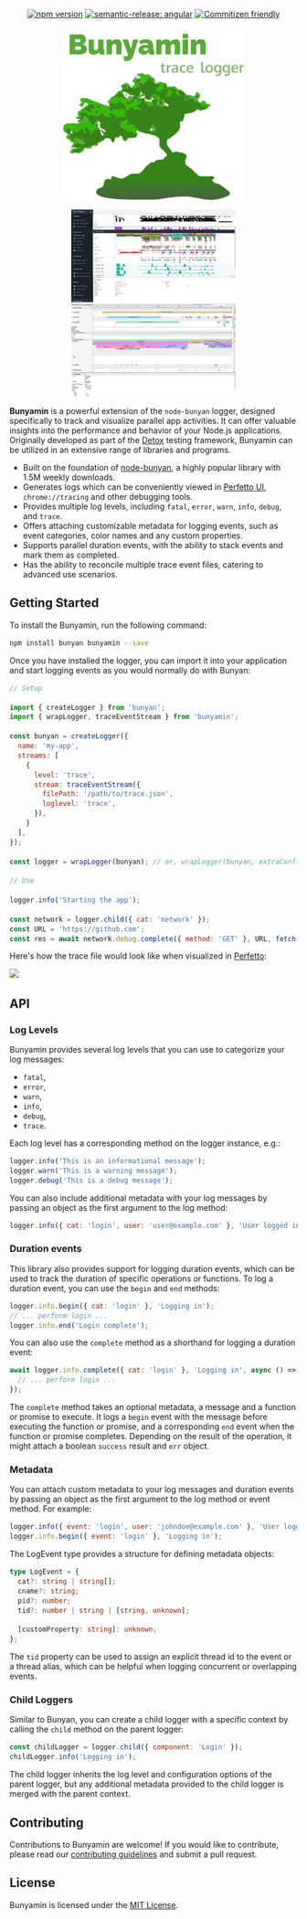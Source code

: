 <p align="center">
  <a href="https://badge.fury.io/js/bunyamin"><img src="https://badge.fury.io/js/bunyamin.svg" alt="npm version"></a>
  <a href="https://github.com/semantic-release/semantic-release"><img src="https://img.shields.io/badge/semantic--release-angular-e10079?logo=semantic-release" alt="semantic-release: angular"></a>
  <a href="http://commitizen.github.io/cz-cli/"><img src="https://img.shields.io/badge/commitizen-friendly-brightgreen.svg" alt="Commitizen friendly"></a>
</p>

<p align="center">
  <img src="https://raw.githubusercontent.com/wix-incubator/bunyamin/master/docs/images/bunyamin.png" width="317">
</p>

<p align="center">
  <kbd>
    <img alt="ui.perfetto.dev example screenshot" src="https://raw.githubusercontent.com/wix-incubator/bunyamin/master/docs/images/perfetto-ui.png" height="162px" />
  </kbd>
  <kbd>
    <img alt="chrome://tracing example screenshot" src="https://raw.githubusercontent.com/wix-incubator/bunyamin/master/docs/images/chrome-trace.png" height="162px" />
  </kbd>
</p>

**Bunyamin** is a powerful extension of the `node-bunyan` logger, designed specifically to track and visualize parallel app activities. It can offer valuable insights into the performance and behavior of your Node.js applications. Originally developed as part of the [Detox](https://wix.github.io/Detox/) testing framework, Bunyamin can be utilized in an extensive range of libraries and programs.

- Built on the foundation of [node-bunyan](https://github.com/trentm/node-bunyan), a highly popular library with 1.5M weekly downloads.
- Generates logs which can be conveniently viewed in [Perfetto UI](https://ui.perfetto.dev), `chrome://tracing` and other debugging tools.
- Provides multiple log levels, including `fatal`, `error`, `warn`, `info`, `debug`, and `trace`.
- Offers attaching customizable metadata for logging events, such as event categories, color names and any custom properties.
- Supports parallel duration events, with the ability to stack events and mark them as completed.
- Has the ability to reconcile multiple trace event files, catering to advanced use scenarios.

## Getting Started

To install the Bunyamin, run the following command:

```sh
npm install bunyan bunyamin --save
```

Once you have installed the logger, you can import it into your application and start logging events as you would
normally do with Bunyan:

```js
// Setup

import { createLogger } from 'bunyan';
import { wrapLogger, traceEventStream } from 'bunyamin';

const bunyan = createLogger({
  name: 'my-app',
  streams: [
    {
      level: 'trace',
      stream: traceEventStream({
        filePath: '/path/to/trace.json',
        loglevel: 'trace',
      }),
    }
  ],
});

const logger = wrapLogger(bunyan); // or, wrapLogger(bunyan, extraConfig);

// Use

logger.info('Starting the app');

const network = logger.child({ cat: 'network' });
const URL = 'https://github.com';
const res = await network.debug.complete({ method: 'GET' }, URL, fetch(URL));
```

Here's how the trace file would look like when visualized in [Perfetto](https://ui.perfetto.dev):

![](https://github.com/wix-incubator/bunyamin/assets/1962469/61f728a2-1762-489b-8e46-fdf1e0b9e006)

## API

### Log Levels

Bunyamin provides several log levels that you can use to categorize your log messages:

* `fatal`,
* `error`,
* `warn`,
* `info`,
* `debug`,
* `trace`.

Each log level has a corresponding method on the logger instance, e.g.:

```js
logger.info('This is an informational message');
logger.warn('This is a warning message');
logger.debug('This is a debug message');
```

You can also include additional metadata with your log messages by passing an object as the first argument to the log method:

```js
logger.info({ cat: 'login', user: 'user@example.com' }, 'User logged in');
```

### Duration events

This library also provides support for logging duration events, which can be used to track the duration of specific operations or functions. To log a duration event, you can use the `begin` and `end` methods:

```js
logger.info.begin({ cat: 'login' }, 'Logging in');
// ... perform login ...
logger.info.end('Login complete');
```

You can also use the `complete` method as a shorthand for logging a duration event:

```js
await logger.info.complete({ cat: 'login' }, 'Logging in', async () => {
  // ... perform login ...
});
```

The `complete` method takes an optional metadata, a message and a function or promise to execute. It logs a `begin` event with the message before executing the function or promise, and a corresponding `end` event when the function or promise completes. Depending on the result of the operation, it might attach a boolean `success` result and `err` object.

### Metadata

You can attach custom metadata to your log messages and duration events by passing an object as the first argument to the log method or event method. For example:

```js
logger.info({ event: 'login', user: 'johndoe@example.com' }, 'User logged in');
logger.info.begin({ event: 'login' }, 'Logging in');
```

The LogEvent type provides a structure for defining metadata objects:

```ts
type LogEvent = {
  cat?: string | string[];
  cname?: string;
  pid?: number;
  tid?: number | string | [string, unknown];

  [customProperty: string]: unknown;
};
```

The `tid` property can be used to assign an explicit thread id to the event or a thread alias,
which can be helpful when logging concurrent or overlapping events.

### Child Loggers

Similar to Bunyan, you can create a child logger with a specific context by calling the `child` method on the parent logger:

```js
const childLogger = logger.child({ component: 'Login' });
childLogger.info('Logging in');
```

The child logger inherits the log level and configuration options of the parent logger, but any additional metadata provided to the child logger is merged with the parent context.

## Contributing

Contributions to Bunyamin are welcome! If you would like to contribute, please read our [contributing guidelines](CONTRIBUTING.md) and submit a pull request.

## License

Bunyamin is licensed under the [MIT License](LICENSE).
